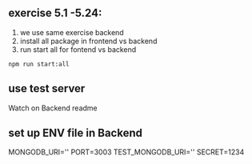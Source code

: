 ## exercise 5.1 -5.24:

1. we use same exercise backend
2. install all package in frontend vs backend
3. run start all for fontend vs backend

```
npm run start:all
```

## use test server

Watch on Backend readme 

## set up ENV file in Backend


MONGODB_URI=''
PORT=3003
TEST_MONGODB_URI=''
SECRET=1234
